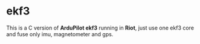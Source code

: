 # ekf3
This is a C version of **ArduPilot ekf3** running in **Riot**, just use one ekf3 core and fuse only imu, magnetometer and gps.
